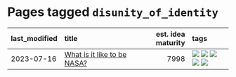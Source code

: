 # Pages tagged `disunity_of_identity`

|last_modified|title|est. idea maturity|tags
|:---|:---|---:|:---|
|2023-07-16|[What is it like to be NASA?](../what_is_it_like_to_be_nasa.md)|7998|[![](https://img.shields.io/badge/tag-disunity_of_identity-9a9fc4)](../tags/disunity_of_identity.md) [![](https://img.shields.io/badge/tag-organization_as_entity-82f6b0)](../tags/organization_as_entity.md) [![](https://img.shields.io/badge/tag-philosophy-1043a5)](../tags/philosophy.md) [![](https://img.shields.io/badge/tag-society_of_mind-7a169c)](../tags/society_of_mind.md) [![](https://img.shields.io/badge/tag-theory_of_mind-254eb)](../tags/theory_of_mind.md)|